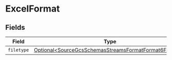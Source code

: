 # ExcelFormat


## Fields

| Field                                                                                                                          | Type                                                                                                                           | Required                                                                                                                       | Description                                                                                                                    |
| ------------------------------------------------------------------------------------------------------------------------------ | ------------------------------------------------------------------------------------------------------------------------------ | ------------------------------------------------------------------------------------------------------------------------------ | ------------------------------------------------------------------------------------------------------------------------------ |
| `filetype`                                                                                                                     | [Optional\<SourceGcsSchemasStreamsFormatFormat6Filetype>](../../models/shared/SourceGcsSchemasStreamsFormatFormat6Filetype.md) | :heavy_minus_sign:                                                                                                             | N/A                                                                                                                            |